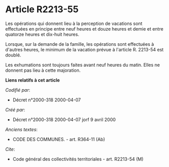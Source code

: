 # Article R2213-55

Les opérations qui donnent lieu à la perception de vacations sont effectuées en principe entre neuf heures et douze heures et
demie et entre quatorze heures et dix-huit heures.

Lorsque, sur la demande de la famille, les opérations sont effectuées à d'autres heures, le minimum de la vacation prévue à
l'article R. 2213-54 est doublé.

Les exhumations sont toujours faites avant neuf heures du matin. Elles ne donnent pas lieu à cette majoration.

**Liens relatifs à cet article**

_Codifié par_:

  - Décret n°2000-318 2000-04-07

_Créé par_:

  - Décret n°2000-318 2000-04-07 jorf 9 avril 2000

_Anciens textes_:

  - CODE DES COMMUNES. - art. R364-11 (Ab)

_Cite_:

  - Code général des collectivités territoriales - art. R2213-54 (M)
